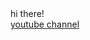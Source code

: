 <head>
  <link rel="shortcut icon" type="image/x-icon" href="favicon.ico">
  </head>
hi there!<br>
<a href="https://www.youtube.com/channel/UCjAvDTreaiy5hI0sdLPQh3g">youtube channel</h>
